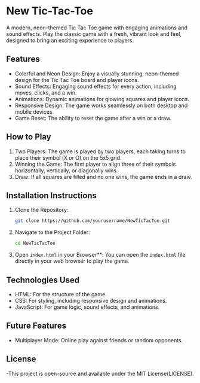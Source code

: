 # New Tic-Tac-Toe 

A modern, neon-themed Tic Tac Toe game with engaging animations and sound effects. Play the classic game with a fresh, vibrant look and feel, designed to bring an exciting experience to players.

## Features

- Colorful and Neon Design: Enjoy a visually stunning, neon-themed design for the Tic Tac Toe board and player icons.
- Sound Effects: Engaging sound effects for every action, including moves, clicks, and a win.
- Animations: Dynamic animations for glowing squares and player icons.
- Responsive Design: The game works seamlessly on both desktop and mobile devices.
- Game Reset: The ability to reset the game after a win or a draw.

## How to Play

1. Two Players: The game is played by two players, each taking turns to place their symbol (X or O) on the 5x5 grid.
2. Winning the Game: The first player to align three of their symbols horizontally, vertically, or diagonally wins.
3. Draw: If all squares are filled and no one wins, the game ends in a draw.

## Installation Instructions

1. Clone the Repository:
   ```bash
   git clone https://github.com/yourusername/NewTicTacToe.git
   ```
   
2. Navigate to the Project Folder:
   ```bash
   cd NewTicTacToe
   ```
   
3. Open `index.html` in your Browser**: You can open the `index.html` file directly in your web browser to play the game.

## Technologies Used

- HTML: For the structure of the game.
- CSS: For styling, including responsive design and animations.
- JavaScript: For game logic, sound effects, and animations.


## Future Features

- Multiplayer Mode: Online play against friends or random opponents.


## License

-This project is open-source and available under the MIT License(LICENSE).
